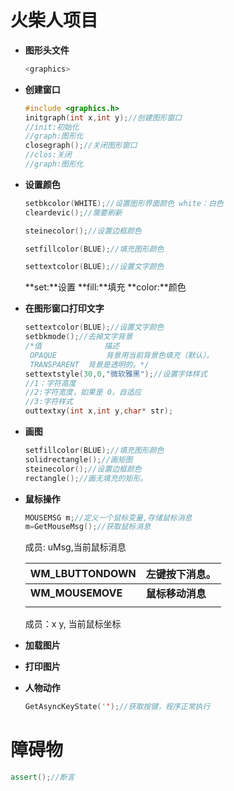 # 火柴人项目

- **图形头文件**

  ```C++
  <graphics>
  ```

- **创建窗口**

   ```c++
   #include <graphics.h>
   initgraph(int x,int y);//创建图形窗口
   //init:初始化
   //graph:图形化
   closegraph();//关闭图形窗口
   //clos:关闭
   //graph:图形化
   ```

- **设置颜色**

  ```c++
  setbkcolor(WHITE);//设置图形界面颜色 white：白色
  cleardevic();//需要刷新
  
  steinecolor();//设置边框颜色
  
  setfillcolor(BLUE);//填充图形颜色
  
  settextcolor(BLUE);//设置文字颜色
  ```

  **set:**设置  **fill:**填充  **color:**颜色

- **在图形窗口打印文字**

  ```C++
  settextcolor(BLUE);//设置文字颜色
  setbkmode();//去掉文字背景
  /*值		       描述
   OPAQUE	        背景用当前背景色填充（默认）。
   TRANSPARENT	背景是透明的。*/
  settextstyle(30,0,"微软雅黑");//设置字体样式
  //1：字符高度
  //2:字符宽度，如果是 0，自适应
  //3:字符样式
  outtextxy(int x,int y,char* str);
  ```

- **画图**

  ```c++
  setfillcolor(BLUE);//填充图形颜色
  solidrectangle();//画矩图
  steinecolor();//设置边框颜色
  rectangle();//画无填充的矩形。
  ```

- **鼠标操作**

  ```c++
  MOUSEMSG m;//定义一个鼠标变量,存储鼠标消息
  m=GetMouseMsg();//获取鼠标消息
  ```

  成员: uMsg,当前鼠标消息

  | WM_LBUTTONDOWN   | 左键按下消息。   |
  | ---------------- | ---------------- |
  | **WM_MOUSEMOVE** | **鼠标移动消息** |
  |                  |                  |

  成员：x   y,  当前鼠标坐标

- **加载图片**

- **打印图片**

- **人物动作**

  ```c++
  GetAsyncKeyState('');//获取按键，程序正常执行
  ```

  

# 障碍物

```c++
assert();//断言
```

